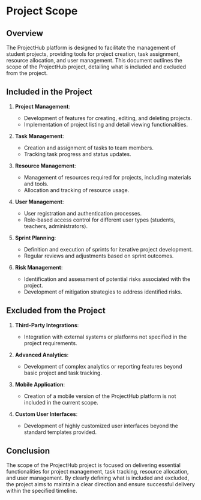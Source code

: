 # Project Scope

## Overview

The ProjectHub platform is designed to facilitate the management of student projects, providing tools for project creation, task assignment, resource allocation, and user management. This document outlines the scope of the ProjectHub project, detailing what is included and excluded from the project.

## Included in the Project

1. **Project Management**: 
   - Development of features for creating, editing, and deleting projects.
   - Implementation of project listing and detail viewing functionalities.

2. **Task Management**: 
   - Creation and assignment of tasks to team members.
   - Tracking task progress and status updates.

3. **Resource Management**: 
   - Management of resources required for projects, including materials and tools.
   - Allocation and tracking of resource usage.

4. **User Management**: 
   - User registration and authentication processes.
   - Role-based access control for different user types (students, teachers, administrators).

5. **Sprint Planning**: 
   - Definition and execution of sprints for iterative project development.
   - Regular reviews and adjustments based on sprint outcomes.

6. **Risk Management**: 
   - Identification and assessment of potential risks associated with the project.
   - Development of mitigation strategies to address identified risks.

## Excluded from the Project

1. **Third-Party Integrations**: 
   - Integration with external systems or platforms not specified in the project requirements.

2. **Advanced Analytics**: 
   - Development of complex analytics or reporting features beyond basic project and task tracking.

3. **Mobile Application**: 
   - Creation of a mobile version of the ProjectHub platform is not included in the current scope.

4. **Custom User Interfaces**: 
   - Development of highly customized user interfaces beyond the standard templates provided.

## Conclusion

The scope of the ProjectHub project is focused on delivering essential functionalities for project management, task tracking, resource allocation, and user management. By clearly defining what is included and excluded, the project aims to maintain a clear direction and ensure successful delivery within the specified timeline.